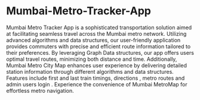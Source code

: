 # Mumbai-Metro-Tracker-App
Mumbai Metro Tracker App is a sophisticated transportation solution aimed at facilitating seamless travel across the Mumbai metro network. Utilizing advanced algorithms and data structures, our user-friendly application provides commuters with precise and efficient route information tailored to their preferences. By leveraging Graph Data structures, our app offers users optimal travel routes, minimizing both distance and time. Additionally, Mumbai Metro City Map enhances user experience by delivering detailed station information through different algorithms and data structures. Features include first and last train timings, directions , metro routes and admin users login . Experience the convenience of Mumbai MetroMap for effortless metro navigation.
